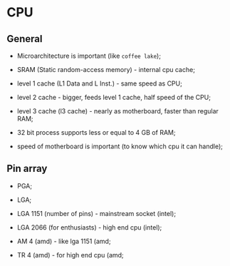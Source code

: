 # CPU

## General

- Microarchitecture is important (like `coffee lake`);

- SRAM (Static random-access memory) - internal cpu cache;

- level 1 cache (L1 Data and L Inst.) - same speed as CPU;

- level 2 cache - bigger, feeds level 1 cache, half speed of the CPU;

- level 3 cache (l3 cache) - nearly as motherboard, faster than regular RAM;

- 32 bit process supports less or equal to 4 GB of RAM;

- speed of motherboard is important (to know which cpu it can handle);

## Pin array

- PGA;
- LGA;

- LGA 1151 (number of pins) - mainstream socket (intel);
- LGA 2066 (for enthusiasts) - high end cpu (intel);

- AM 4 (amd) - like lga 1151 (amd;
- TR 4 (amd) - for high end cpu (amd;